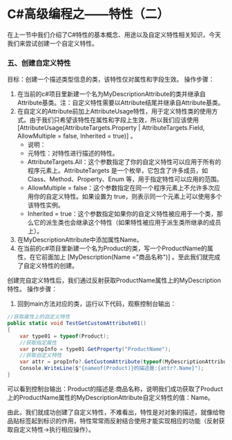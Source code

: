 # C#高级编程之——特性（二）

在上一节中我们介绍了C#特性的基本概念、用途以及自定义特性相关知识，今天我们来尝试创建一个自定义特性。

### 五、创建自定义特性

目标：创建一个描述类型信息的类，该特性仅对属性和字段生效。
操作步骤：

1. 在当前的c#项目里新建一个名为MyDescriptionAttribute的类并继承自Attribute基类。注：自定义特性需要以Attribute结尾并继承自Attribute基类。
2. 在自定义的Attribute前加上AttributeUsage特性，用于定义特性类的使用方式。由于我们只希望该特性在属性和字段上生效，所以我们应该使用 [AttributeUsage(AttributeTargets.Property | AttributeTargets.Field, AllowMultiple = false, Inherited = true)] 。
   - 说明：
   - 元特性：对特性进行描述的特性。
   - AttributeTargets.All：这个参数指定了你的自定义特性可以应用于所有的程序元素上。AttributeTargets 是一个枚举，它包含了许多成员，如 Class、Method、Property、Enum 等，用于指定特性可以应用的范围。
   - AllowMultiple = false：这个参数指定在同一个程序元素上不允许多次应用你的自定义特性。如果设置为 true，则表示同一个元素上可以使用多个该特性实例。
   - Inherited = true：这个参数指定如果你的自定义特性被应用于一个类，那么它的派生类也会继承这个特性（如果特性被应用于派生类所继承的成员上）。
3. 在MyDescriptionAttribute中添加属性Name。
4. 在当前的c#项目里新建一个名为Product的类，写一个ProductName的属性，在它前面加上 [MyDescription(Name ="商品名称")] 。至此我们就完成了自定义特性的创建。

创建完自定义特性后，我们通过反射获取ProductName属性上的MyDescription特性。
操作步骤：

1. 回到main方法对应的类，运行以下代码，观察控制台输出：

```csharp
//获取属性上的自定义特性
public static void TestGetCustomAttribute01()
{
    var type01 = typeof(Product);
    //获取指定属性
    var propInfo = type01.GetProperty("ProductName");
    //获取自定义特性
    var attr = propInfo?.GetCustomAttribute(typeof(MyDescriptionAttribute)) as MyDescriptionAttribute;
    Console.WriteLine($"{nameof(Product)}的描述是:{attr?.Name}");
}
```

可以看到控制台输出：Product的描述是:商品名称，说明我们成功获取了Product上的ProductName属性的MyDescriptionAttribute自定义特性的值：Name。

由此，我们就成功创建了自定义特性，不难看出，特性是对对象的描述，就像给物品贴标签起到标识的作用，特性常常雨反射结合使用才能实现相应的功能（反射获取自定义特性->执行相应操作）。
